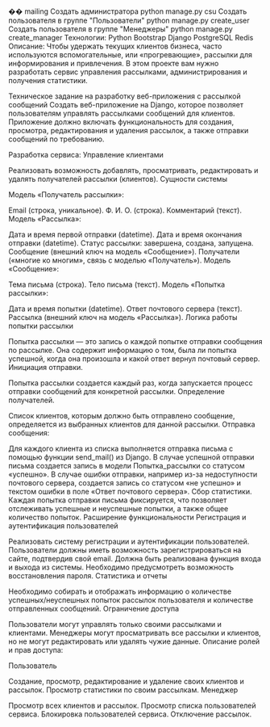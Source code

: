 ��  m a i l i n g 
 
 Создать администратора
python manage.py csu
Создать пользователя в группе "Пользователи"
python manage.py create_user
Создать пользователя в группе "Менеджеры"
python manage.py create_manager
Технологии:
Python
Bootstrap
Django
PostgreSQL
Redis
Описание:
Чтобы удержать текущих клиентов бизнеса, часто используются вспомогательные, или «прогревающие», рассылки для информирования и привлечения. В этом проекте вам нужно разработать сервис управления рассылками, администрирования и получения статистики.

Техническое задание на разработку веб-приложения с рассылкой сообщений
Создать веб-приложение на Django, которое позволяет пользователям управлять рассылками сообщений для клиентов. Приложение должно включать функциональность для создания, просмотра, редактирования и удаления рассылок, а также отправки сообщений по требованию.

Разработка сервиса:
Управление клиентами

Реализовать возможность добавлять, просматривать, редактировать и удалять получателей рассылки (клиентов).
Сущности системы

Модель «Получатель рассылки»:

Email (строка, уникальное).
Ф. И. О. (строка).
Комментарий (текст).
Модель «Рассылка»:

Дата и время первой отправки (datetime).
Дата и время окончания отправки (datetime).
Статус рассылки: завершена, создана, запущена.
Сообщение (внешний ключ на модель «Сообщение»).
Получатели («многие ко многим», связь с моделью «Получатель»).
Модель «Сообщение»:

Тема письма (строка).
Тело письма (текст).
Модель «Попытка рассылки»:

Дата и время попытки (datetime).
Ответ почтового сервера (текст).
Рассылка (внешний ключ на модель «Рассылка»).
Логика работы попытки рассылки

Попытка рассылки — это запись о каждой попытке отправки сообщения по рассылке. Она содержит информацию о том, была ли попытка успешной, когда она произошла и какой ответ вернул почтовый сервер.
Инициация отправки.

Попытка рассылки создается каждый раз, когда запускается процесс отправки сообщений для конкретной рассылки.
Определение получателей.

Список клиентов, которым должно быть отправлено сообщение, определяется из выбранных клиентов для данной рассылки.
Отправка сообщения:

Для каждого клиента из списка выполняется отправка письма с помощью функции send_mail() из Django. В случае успешной отправки письма создается запись в модели Попытка_рассылки со статусом «успешно». В случае ошибки отправки, например из-за недоступности почтового сервера, создается запись со статусом «не успешно» и текстом ошибки в поле «Ответ почтового сервера». Сбор статистики. Каждая попытка отправки письма фиксируется, что позволяет отслеживать успешные и неуспешные попытки, а также общее количество попыток.
Расширение функциональности
Регистрация и аутентификация пользователей

Реализовать систему регистрации и аутентификации пользователей.
Пользователи должны иметь возможность зарегистрироваться на сайте, подтвердив свой email.
Должна быть реализована функция входа и выхода из системы.
Необходимо предусмотреть возможность восстановления пароля.
Статистика и отчеты

Необходимо собирать и отображать информацию о количестве успешных/неуспешных попыток рассылок пользователя и количестве отправленных сообщений.
Ограничение доступа

Пользователи могут управлять только своими рассылками и клиентами.
Менеджеры могут просматривать все рассылки и клиентов, но не могут редактировать или удалять чужие данные.
Описание ролей и прав доступа:

Пользователь

Создание, просмотр, редактирование и удаление своих клиентов и рассылок.
Просмотр статистики по своим рассылкам.
Менеджер

Просмотр всех клиентов и рассылок.
Просмотр списка пользователей сервиса.
Блокировка пользователей сервиса.
Отключение рассылок.

